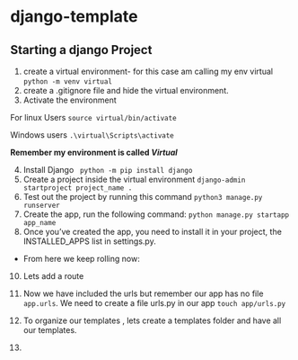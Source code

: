 # django-template

## Starting a django Project
1. create a virtual environment- for this case am calling my env virtual
`python -m venv virtual`
2. create a .gitignore file and hide the virtual environment.
3. Activate the environment

For linux Users
`source virtual/bin/activate`

Windows users
`.\virtual\Scripts\activate`

**Remember my environment is called _Virtual_**

4. Install Django
` python -m pip install django`
5. Create a project inside the virtual environment
`django-admin startproject project_name .` 
6. Test out the project by running this command
`python3 manage.py runserver`
7. Create the app, run the following command:
`python manage.py startapp app_name`
8. Once you’ve created the app, you need to install it in your project, the INSTALLED_APPS list in settings.py.

- From here we keep rolling now:
10. Lets add a route

11. Now we have included the urls but remember our app has no file `app.urls`. We need to create a file urls.py in  our app
`touch app/urls.py`
12. To organize our templates , lets create a templates folder and have all our templates.
13. 



